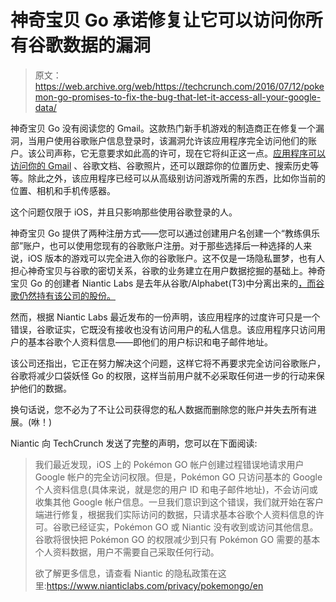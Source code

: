 # 神奇宝贝 Go 承诺修复让它可以访问你所有谷歌数据的漏洞

> 原文：<https://web.archive.org/web/https://techcrunch.com/2016/07/12/pokemon-go-promises-to-fix-the-bug-that-let-it-access-all-your-google-data/>

神奇宝贝 Go 没有阅读您的 Gmail。这款热门新手机游戏的制造商正在修复一个漏洞，当用户使用谷歌账户信息登录时，该漏洞允许该应用程序完全访问他们的账户。该公司声称，它无意要求如此高的许可，现在它将纠正这一点。[应用程序可以访问你的 Gmail](https://web.archive.org/web/20230404020022/https://techcrunch.com/2016/07/11/pokemon-go-shouldnt-have-full-access-to-your-gmail-docs-and-google-account-but-it-does/) 、谷歌文档、谷歌照片，还可以跟踪你的位置历史、搜索历史等等。除此之外，该应用程序已经可以从高级别访问游戏所需的东西，比如你当前的位置、相机和手机传感器。

这个问题仅限于 iOS，并且只影响那些使用谷歌登录的人。

神奇宝贝 Go 提供了两种注册方式——您可以通过创建用户名创建一个“教练俱乐部”账户，也可以使用您现有的谷歌账户注册。对于那些选择后一种选择的人来说，iOS 版本的游戏可以完全进入你的谷歌账户。这不仅是一场隐私噩梦，也有人担心神奇宝贝与谷歌的密切关系，谷歌的业务建立在用户数据挖掘的基础上。神奇宝贝 Go 的创建者 Niantic Labs 是去年从谷歌/Alphabet(T3)中分离出来的[，而](https://web.archive.org/web/20230404020022/https://techcrunch.com/2015/08/12/niantic-labs-maker-of-ingress-spun-out-as-its-own-company/)[谷歌仍然持有该公司的股份。](https://web.archive.org/web/20230404020022/https://techcrunch.com/2015/10/15/gotta-raise-them-all/)

然而，根据 Niantic Labs 最近发布的一份声明，该应用程序的过度许可只是一个错误，谷歌证实，它既没有接收也没有访问用户的私人信息。该应用程序只访问用户的基本谷歌个人资料信息——即他们的用户标识和电子邮件地址。

该公司还指出，它正在努力解决这个问题，这样它将不再要求完全访问谷歌账户，谷歌将减少口袋妖怪 Go 的权限，这样当前用户就不必采取任何进一步的行动来保护他们的数据。

换句话说，您不必为了不让公司获得您的私人数据而删除您的账户并失去所有进展。(咻！)

Niantic 向 TechCrunch 发送了完整的声明，您可以在下面阅读:

> 我们最近发现，iOS 上的 Pokémon GO 帐户创建过程错误地请求用户 Google 帐户的完全访问权限。但是，Pokémon GO 只访问基本的 Google 个人资料信息(具体来说，就是您的用户 ID 和电子邮件地址)，不会访问或收集其他 Google 帐户信息。一旦我们意识到这个错误，我们就开始在客户端进行修复，根据我们实际访问的数据，只请求基本谷歌个人资料信息的许可。谷歌已经证实，Pokémon GO 或 Niantic 没有收到或访问其他信息。谷歌将很快把 Pokémon GO 的权限减少到只有 Pokémon GO 需要的基本个人资料数据，用户不需要自己采取任何行动。
> 
> 欲了解更多信息，请查看 Niantic 的隐私政策在这里:https://www.nianticlabs.com/privacy/pokemongo/en